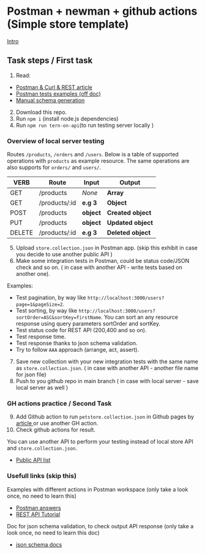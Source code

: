 # Postman + newman + github actions (Simple store template)

<a href="https://drive.google.com/file/d/1LQ1uG7Tt70Jubuk5loS4dMSk-1AJ5jzz/view?usp=sharing" /> Intro </a>

## Task steps / First task

1. Read:

- <a href="https://svitla.com/blog/testing-rest-api-with-postman-and-curl"> Postman & Curl & REST article </a>
- <a href="https://learning.postman.com/docs/writing-scripts/script-references/test-examples/">Postman tests examples (off doc)</a>
- <a href="https://drive.google.com/file/d/1ftlfK91TXTS9GH7ufEXsGujop_LpC5ef/view?usp=sharing" /> Manual schema generation </a>

2. Download this repo.
3. Run `npm i` (install node.js dependencies)
4. Run `npm run tern-on-api`(to run testing server locally )

### Overview of local server testing

Routes `/products`, `/orders` and `/users`. Below is a table of supported operations with `products` as example resource. The same operations are also supports for `orders/` and `users/`.

| VERB   | Route         | Input      | Output             |
| ------ | ------------- | ---------- | ------------------ |
| GET    | /products     | _None_     | **Array**          |
| GET    | /products/:id | **e.g 3**  | **Object**         |
| POST   | /products     | **object** | **Created object** |
| PUT    | /products     | **object** | **Updated object** |
| DELETE | /products/:id | **e.g 3**  | **Deleted object** |

5. Upload `store.collection.json` in Postman app. (skip this exhibit in case you decide to use another public API )
6. Make some integration tests in Postman, could be status code/JSON check and so on. ( in case with another API - write tests based on another one).

Examples:

- Test pagination, by way like `http://localhost:3000/users?page=1&pageSize=2`.
- Test sorting, by way like `http://localhost:3000/users?sortOrder=ASC&sortKey=firstName`. You can sort an any resource response using query parameters sortOrder and sortKey.
- Test status code for REST API (200,400 and so on).
- Test response time.
- Test response thanks to json schema validation.
- Try to follow `AAA` approach (arrange, act, assert).

7. Save new collection with your new integration tests with the same name as `store.collection.json`. ( in case with another API - another file name for json file)
8. Push to you github repo in main branch ( in case with local server - save local server as well )

### GH actions practice / Second Task

9. Add Github action to run `petstore.collection.json` in Github pages by <a href="https://www.linkedin.com/pulse/running-postman-collections-via-github-action-nirmala-jayasanka"> article </a> or use another GH action.
10. Check github actions for result.

You can use another API to perform your testing instead of local store API and `store.collection.json`.

- <a href="https://github.com/public-apis/public-apis"> Public API list </a>

### Usefull links (skip this)

Examples with different actions in Postman workspace (only take a look once, no need to learn this)

- <a href="https://www.postman.com/postman/workspace/postman-answers"> Postman answers </a>
- <a href="https://restfulapi.net"> REST API Tutorial </a>

Doc for json schema validation, to check output API response (only take a look once, no need to learn this doc)

- <a href="https://json-schema.org"> json schema docs </a>
